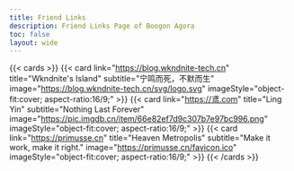 ```yaml
---
title: Friend Links
description: Friend Links Page of Boogon Agora
toc: false
layout: wide
---
```


<div class="hx:mt-12"></div>

{{< cards >}}
    {{< card
        link="https://blog.wkndnite-tech.cn"
        title="Wkndnite's Island"
        subtitle="宁鸣而死，不默而生"
        image="https://blog.wkndnite-tech.cn/svg/logo.svg"
        imageStyle="object-fit:cover; aspect-ratio:16/9;"
    >}}
    {{< card
        link="https://鸢.com"
        title="Ling Yin"
        subtitle="Nothing Last Forever"
        image="https://pic.imgdb.cn/item/66e82ef7d9c307b7e97bc996.png"
        imageStyle="object-fit:cover; aspect-ratio:16/9;"
    >}}
    {{< card
        link="https://primusse.cn"
        title="Heaven Metropolis"
        subtitle="Make it work, make it right."
        image="https://primusse.cn/favicon.ico"
        imageStyle="object-fit:cover; aspect-ratio:16/9;"
    >}}
{{< /cards >}}